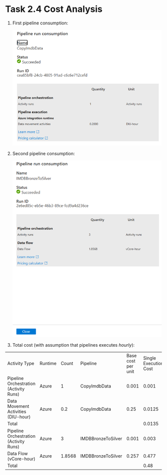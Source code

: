 # Task 2.4 Cost Analysis


1. First pipeline consumption:

   ![](./screenshots/pipeline-1.png)

2. Second pipeline consumption:

   ![](./screenshots/pipeline-2.png)

3. Total cost (with assumption that pipelines executes *hourly*):

<table>
<tbody>
      <tr>
         <td>
            Activity Type
         </td>
         <td>
            Runtime
         </td>
         <td>
            Count
         </td>  
         <td>
            Pipeline
         </td>  
         <td>
            Base cost per unit
         </td>  
         <td>
            Single Execution Cost
         </td>  
         <td>
            Monthly Cost
         </td>     
      </tr>
      <tr>
         <td>
            Pipeline Orchestration (Activity Runs)
         </td>
         <td>
            Azure
         </td>
         <td>
            1
         </td>  
         <td>
            CopyImdbData
         </td>  
         <td>
            0.001
         </td>  
         <td>
            0.001
         </td>  
         <td>
            0.03
         </td>     
      </tr>
      <tr>
         <td>
            Data Movement Activities (DIU-hour)
         </td>
         <td>
            Azure
         </td>
         <td>
            0.2
         </td>  
         <td>
            CopyImdbData
         </td>  
         <td>
            0.25
         </td>  
         <td>
            0.0125
         </td>  
         <td>
            9.125
         </td>     
      </tr>  
      <tr>
         <td colspan="5">
         Total
         </td>
         <td>0.0135</td>
         <td>9.155</td>
      </tr>
      <tr>
         <td>
            Pipeline Orchestration (Activity Runs)
         </td>
         <td>
            Azure
         </td>
         <td>
            3
         </td>  
         <td>
            IMDBBronzeToSilver
         </td>  
         <td>
            0.001
         </td>  
         <td>
            0.003
         </td>  
         <td>
            0.09
         </td>     
      </tr>
      <tr>
         <td>
            Data Flow (vCore-hour)
         </td>
         <td>
            Azure
         </td>
         <td>
            1.8568
         </td>  
         <td>
            IMDBBronzeToSilver
         </td>  
         <td>
            0.257
         </td>  
         <td>
            0.477
         </td>  
         <td>
            348.21
         </td>     
      </tr>
      <tr>
         <td colspan="5">
         Total
         </td>
         <td>0.48</td>
         <td>348.3</td>
      </tr>
</tbody>
</table>